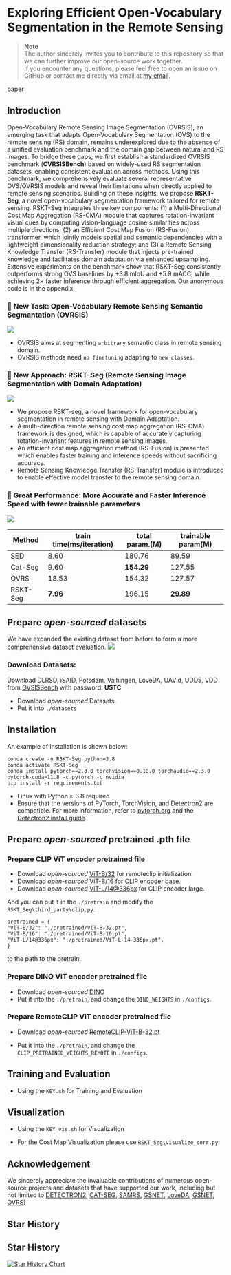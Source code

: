 # Exploring Efficient Open-Vocabulary Segmentation in the Remote Sensing

> **Note**  
> The author sincerely invites you to contribute to this repository so that we can further improve our open-source work together.  
> If you encounter any questions, please feel free to open an issue on GitHub or contact me directly via email at [my email](mailto:libingyu0205@mail.ustc.edu.cn).


[paper](https://arxiv.org/pdf/2509.12040.pdf)

## Introduction
Open-Vocabulary Remote Sensing Image Segmentation (OVRSIS), an emerging task that adapts Open-Vocabulary Segmentation (OVS) to the remote sensing (RS) domain, remains underexplored due to the absence of a unified evaluation benchmark and the domain gap between natural and RS images.
To bridge these gaps, we first establish a standardized OVRSIS benchmark (**OVRSISBench**) based on widely-used RS segmentation datasets, enabling consistent evaluation across methods. Using this benchmark, we comprehensively evaluate several representative OVS/OVRSIS models and reveal their limitations when directly applied to remote sensing scenarios.
Building on these insights, we propose **RSKT-Seg**, a novel open-vocabulary segmentation framework tailored for remote sensing. RSKT-Seg integrates three key components: (1) a Multi-Directional Cost Map Aggregation (RS-CMA) module that captures rotation-invariant visual cues by computing vision-language cosine similarities across multiple directions; (2) an Efficient Cost Map Fusion (RS-Fusion) transformer, which jointly models spatial and semantic dependencies with a lightweight dimensionality reduction strategy; and (3) a Remote Sensing Knowledge Transfer (RS-Transfer) module that injects pre-trained knowledge and facilitates domain adaptation via enhanced upsampling.
Extensive experiments on the benchmark show that RSKT-Seg consistently outperforms strong OVS baselines by +3.8 mIoU and +5.9 mACC, while achieving 2× faster inference through efficient aggregation. Our anonymous code is in the appendix. 

### 🌟 New Task: Open-Vocabulary Remote Sensing Semantic Segmantation (OVRSIS)
![](assets/fig_01.png)
- OVRSIS aims at segmenting ```arbitrary``` semantic class in remote sensing domain. 
- OVRSIS methods need ```no finetuning``` adapting to ```new classes```.

### 🌟 New Approach: RSKT-Seg (Remote Sensing Image Segmentation with Domain Adaptation)
![](assets/fig_method.png)
- We propose RSKT-seg, a novel framework for open-vocabulary segmentation in remote sensing with Domain Adaptation.
- A multi-direction remote sensing cost map aggregation (RS-CMA) framework is designed, which is capable of accurately capturing rotation-invariant features in remote sensing images.
- An efficient cost map aggregation method (RS-Fusion) is presented which enables faster training and inference speeds without sacrificing accuracy.
- Remote Sensing Knowledge Transfer (RS-Transfer) module is introduced to enable effective model transfer to the remote sensing domain.

### 🌟 Great Performance: More Accurate and Faster Inference Speed with fewer trainable parameters
![](assets/fig_speed_miou.png)

| Method | train time(ms/iteration) | total param.(M) | trainable param(M) |
| ---- | ---- | ---- | ---- |
| SED | 8.60 | 180.76 | 89.59 |
| Cat-Seg | 9.60 | **154.29** | 127.55 |
| OVRS | 18.53 | 154.32 | 127.57 |
| RSKT-Seg | **7.96** | 196.15 | **29.89** | 

## Prepare *open-sourced* datasets
We have expanded the existing dataset from before to form a more comprehensive dataset evaluation.
![](assets/fig_dataset.png)

### Download Datasets: 
Download DLRSD, iSAID, Potsdam, Vaihingen, LoveDA, UAVid, UDD5, VDD from [OVSISBench](https://pan.baidu.com/s/1eXPwAbXRIecuy0-ZR6u0-Q?pwd=USTC) with password: **USTC**

- Download *open-sourced* Datasets.
- Put it into ```./datasets```

## Installation
An example of installation is shown below:
```
conda create -n RSKT-Seg python=3.8
conda activate RSKT-Seg
conda install pytorch==2.3.0 torchvision==0.18.0 torchaudio==2.3.0 pytorch-cuda=11.8 -c pytorch -c nvidia
pip install -r requirements.txt
```
- Linux with Python ≥ 3.8 required
- Ensure that the versions of PyTorch, TorchVision, and Detectron2 are compatible. For more information, refer to [pytorch.org](https://pytorch.org) and the  [Detectron2 install guide](https://detectron2.readthedocs.io/tutorials/install.html).


## Prepare *open-sourced* pretrained .pth file
### Prepare CLIP ViT encoder pretrained file
- Download *open-sourced* [ViT-B/32](https://openaipublic.azureedge.net/clip/models/40d365715913c9da98579312b702a82c18be219cc2a73407c4526f58eba950af/ViT-B-32.pt) for remoteclip initialization. 
- Download *open-sourced* [ViT-B/16](https://openaipublic.azureedge.net/clip/models/5806e77cd80f8b59890b7e101eabd078d9fb84e6937f9e85e4ecb61988df416f/ViT-B-16.pt) for CLIP encoder base.
- Download *open-sourced* [ViT-L/14@336px](https://openaipublic.azureedge.net/clip/models/3035c92b350959924f9f00213499208652fc7ea050643e8b385c2dac08641f02/ViT-L-14-336px.pt) for CLIP encoder large.

And you can put it in the ```./pretrain``` and modify the ```RSKT_Seg\third_party\clip.py```.

    pretrained = {
    "ViT-B/32": "./pretrained/ViT-B-32.pt",
    "ViT-B/16": "./pretrained/ViT-B-16.pt",
    "ViT-L/14@336px": "./pretrained/ViT-L-14-336px.pt",
    }

to the path to the pretrain.

### Prepare DINO ViT encoder pretrained file
- Download *open-sourced* [DINO](https://drive.google.com/file/d/1kH0wDM_Hl4sEQJG8JjILCo0RTx65X7zV/view)
- Put it into the ```./pretrain```, and change the ```DINO_WEIGHTS``` in ```./configs```.

### Prepare RemoteCLIP ViT encoder pretrained file
- Download *open-sourced* [RemoteCLIP-ViT-B-32.pt](https://huggingface.co/chendelong/RemoteCLIP/tree/main)

- Put it into the ```./pretrain```, and change the ```CLIP_PRETRAINED_WEIGHTS_REMOTE``` in ```./configs```.

## Training and Evaluation
- Using the ```KEY.sh``` for Training and Evaluation

## Visualization
- Using the ```KEY_vis.sh``` for Visualization

- For the Cost Map Visualization please use ```RSKT_Seg\visualize_corr.py```.

## Acknowledgement
We sincerely appreciate the invaluable contributions of numerous open-source projects and datasets that have supported our work, including but not limited to [DETECTRON2](https://github.com/facebookresearch/detectron2), [CAT-SEG](https://github.com/cvlab-kaist/CAT-Seg), [SAMRS](https://github.com/ViTAE-Transformer/SAMRS), [GSNET]([https://open-earth-map.org/), [LoveDA](https://github.com/Junjue-Wang/LoveDA](https://github.com/yecy749/GSNet?tab=readme-ov-file)), [GSNET]([https://open-earth-map.org/), [OVRS](https://github.com/caoql98/OVRS))

## Star History

## Star History

[![Star History Chart](https://api.star-history.com/svg?repos=LiBingyu01/RSKT-Seg&type=Date)](https://www.star-history.com/#LiBingyu01/RSKT-Seg&Date)
